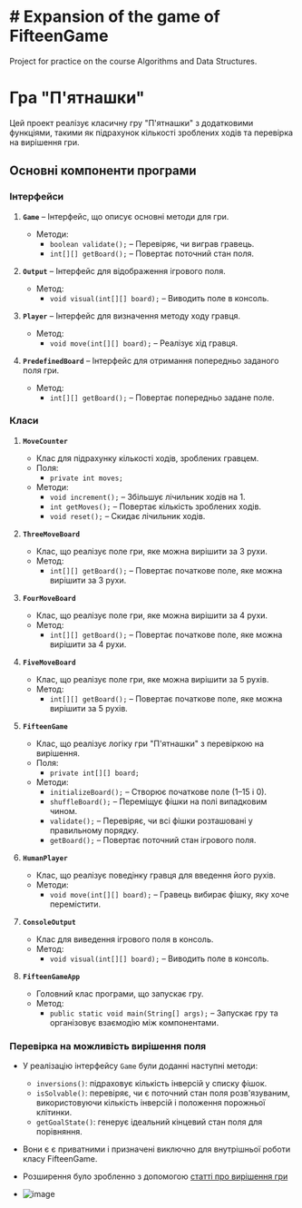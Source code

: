 # # Expansion of the game of FifteenGame
Project for practice on the course Algorithms and Data Structures.

# Гра "П'ятнашки"

Цей проект реалізує класичну гру "П'ятнашки" з додатковими функціями, такими як підрахунок кількості зроблених ходів та перевірка на вирішення гри.

## Основні компоненти програми

### Інтерфейси

1. **`Game`** – Інтерфейс, що описує основні методи для гри.
   - Методи:
     - `boolean validate();` – Перевіряє, чи виграв гравець.
     - `int[][] getBoard();` – Повертає поточний стан поля.

2. **`Output`** – Інтерфейс для відображення ігрового поля.
   - Метод:
     - `void visual(int[][] board);` – Виводить поле в консоль.

3. **`Player`** – Інтерфейс для визначення методу ходу гравця.
   - Метод:
     - `void move(int[][] board);` – Реалізує хід гравця.

4. **`PredefinedBoard`** – Інтерфейс для отримання попередньо заданого поля гри.
   - Метод:
     - `int[][] getBoard();` – Повертає попередньо задане поле.

### Класи

1. **`MoveCounter`**
   - Клас для підрахунку кількості ходів, зроблених гравцем.
   - Поля:
     - `private int moves;`
   - Методи:
     - `void increment();` – Збільшує лічильник ходів на 1.
     - `int getMoves();` – Повертає кількість зроблених ходів.
     - `void reset();` – Скидає лічильник ходів.

2. **`ThreeMoveBoard`**
   - Клас, що реалізує поле гри, яке можна вирішити за 3 рухи.
   - Метод:
     - `int[][] getBoard();` – Повертає початкове поле, яке можна вирішити за 3 рухи.

3. **`FourMoveBoard`**
   - Клас, що реалізує поле гри, яке можна вирішити за 4 рухи.
   - Метод:
     - `int[][] getBoard();` – Повертає початкове поле, яке можна вирішити за 4 рухи.

4. **`FiveMoveBoard`**
   - Клас, що реалізує поле гри, яке можна вирішити за 5 рухів.
   - Метод:
     - `int[][] getBoard();` – Повертає початкове поле, яке можна вирішити за 5 рухів.

5. **`FifteenGame`**
   - Клас, що реалізує логіку гри "П'ятнашки" з перевіркою на вирішення.
   - Поля:
     - `private int[][] board;`
   - Методи:
     - `initializeBoard();` – Створює початкове поле (1–15 і 0).
     - `shuffleBoard();` – Переміщує фішки на полі випадковим чином.
     - `validate();` – Перевіряє, чи всі фішки розташовані у правильному порядку.
     - `getBoard();` – Повертає поточний стан ігрового поля.

6. **`HumanPlayer`**
   - Клас, що реалізує поведінку гравця для введення його рухів.
   - Методи:
     - `void move(int[][] board);` – Гравець вибирає фішку, яку хоче перемістити.

7. **`ConsoleOutput`**
   - Клас для виведення ігрового поля в консоль.
   - Метод:
     - `void visual(int[][] board);` – Виводить поле в консоль.

8. **`FifteenGameApp`**
   - Головний клас програми, що запускає гру.
   - Метод:
     - `public static void main(String[] args);` – Запускає гру та організовує взаємодію між компонентами.

### Перевірка на можливість вирішення поля
- У реалізацію інтерфейсу `Game` були доданні наступні методи:
  - `inversions()`: підраховує кількість інверсій у списку фішок.
  - `isSolvable()`: перевіряє, чи є поточний стан поля розв'язуваним, використовуючи кількість інверсій і положення порожньої клітинки.
  - `getGoalState()`: генерує ідеальний кінцевий стан поля для порівняння.
- Вони є є приватними і призначені виключно для внутрішньої роботи класу FifteenGame.

- Розширення було зробленно з допомогою [статті про вирішення гри](https://habr.com/en/articles/805541/)

- ![image](https://github.com/user-attachments/assets/73f564dc-00f3-43ce-a2a3-402e70fa431d)

